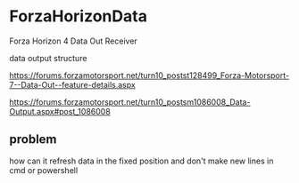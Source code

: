 # ForzaHorizonData
Forza Horizon 4 Data Out Receiver

data output structure

https://forums.forzamotorsport.net/turn10_postst128499_Forza-Motorsport-7--Data-Out--feature-details.aspx

https://forums.forzamotorsport.net/turn10_postsm1086008_Data-Output.aspx#post_1086008

## problem

how can it refresh data in the fixed position and don't make new lines in cmd or powershell